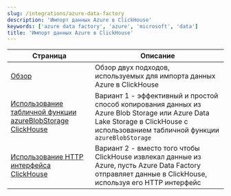 ```yaml
---
slug: /integrations/azure-data-factory
description: 'Импорт данных Azure в ClickHouse'
keywords: ['azure data factory', 'azure', 'microsoft', 'data']
title: 'Импорт данных Azure в ClickHouse'
---
```


| Страница                                                                           | Описание                                                                                                                                                                 |
|-----------------------------------------------------------------------------------|--------------------------------------------------------------------------------------------------------------------------------------------------------------------------|
| [Обзор](./overview.md)                                                           | Обзор двух подходов, используемых для импорта данных Azure в ClickHouse                                                                                                 |
| [Использование табличной функции azureBlobStorage ClickHouse](./using_azureblobstorage.md) | Вариант 1 - эффективный и простой способ копирования данных из Azure Blob Storage или Azure Data Lake Storage в ClickHouse с использованием табличной функции `azureBlobStorage` |
| [Использование HTTP интерфейса ClickHouse](./using_http_interface.md)             | Вариант 2 - вместо того чтобы ClickHouse извлекал данные из Azure, пусть Azure Data Factory отправляет данные в ClickHouse, используя его HTTP интерфейс                   |
